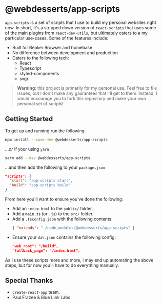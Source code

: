 # @webdesserts/app-scripts

`app-scripts` is a set of scripts that I use to build my personal websites right now. In short, it's a stripped down version of `react-scripts` that uses some of the main plugins from `react-dev-utils`, but ultimately caters to a my particular use-cases. Some of the features include:

- Built for Beaker Browser and homebase
- No difference between development and production
- Caters to the following tech:
  - React
  - Typescript
  - styled-components
  - svgr

> **Warning**: this project is primarily for my personal use. Feel free to file issues, but I don't make any gaurantees that I'll get to them. Instead, I would encourage you to fork this repository and make your own personal set of scripts!

## Getting Started

To get up and running run the following

```bash
npm install --save-dev @webdesserts/app-scripts
```
..._or_ if your using `yarn`

```bash
yarn add --dev @webdesserts/app-scripts
```

...and then add the following to your `package.json`

```json
"scripts": {
  "start": "app-scripts start",
  "build": "app-scripts build"
}
```

From here you'll want to ensure you've done the following:

- Add an `index.html` to the `public/` folder.
- Add a `main.ts` (or `.js`) to the `src/` folder.
- Add a `.tsconfig.json` with the following contents:
  ```json
  { "extends": "./node_modules/@webdesserts/app-scripts" }
  ```
- Ensure your `dat.json` contains the following config:
  ```json
  "web_root": "/build",
  "fallback_page": "/index.html",
  ```

As I use these scripts more and more, I may end up automating the above steps, but for now you'll have to do everything manually.

## Special Thanks

- `create-react-app` team.
- Paul Frazee & Blue Link Labs